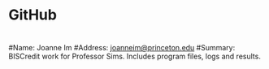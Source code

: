 # GitHub
#
#
#Name: Joanne Im
#Address: joanneim@princeton.edu
#Summary: BISCredit work for Professor Sims. Includes program files, logs and results.
